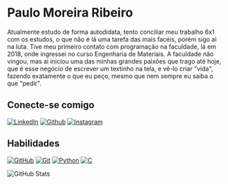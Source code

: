 # Paulo Moreira Ribeiro
Atualmente estudo de forma autodidata, tento conciliar meu trabalho 6x1 com os estudos, o que não é lá uma tarefa das mais facéis, porém sigo ai na luta.
Tive meu primeiro contato com programação na faculdade, lá em 2018, onde ingressei no curso Engenharia de Materiais. A faculdade não vingou, mas ai iniciou uma das minhas grandes paixões que trago até hoje, que é esse negócio de escrever um textinho na tela, e vê-lo criar "vida", fazendo exatamente o que eu peço, mesmo que nem sempre eu saiba o que "pedir".

## Conecte-se comigo
[![LinkedIn](https://img.shields.io/badge/LinkedIn-000?style=for-the-badge&logo=linkedin&logoColor=0E76A8)](https://www.linkedin.com/in/paulo-moreira-358334178/)
[![Github](https://img.shields.io/badge/Github-000?style=for-the-badge&logo=github&logoColor=0E76A8)](https://github.com/ribeiroPM)
[![Instagram](https://img.shields.io/badge/Instagram-000?style=for-the-badge&logo=instagram)](https://www.instagram.com/paulo.who/)

## Habilidades
[![GitHub](https://img.shields.io/badge/GitHub-000?style=for-the-badge&logo=github&logoColor=fff)](https://docs.github.com/)
[![Git](https://img.shields.io/badge/Git-000?style=for-the-badge&logo=git&logoColor=fff)](https://git-scm.com/doc) 
[![Python](https://img.shields.io/badge/Python-000?style=for-the-badge&logo=python&logoColor=fff)]()
[![C](https://img.shields.io/badge/c++-000?style=for-the-badge&logo=c&logoColor=fff)]()


![GitHub Stats](https://github-readme-stats.vercel.app/api?username=ribeiroPM&theme=transparent&bg_color=000&border_color=30A3DC&show_icons=true&icon_color=30A3DC&title_color=E94D5F&text_color=FFF)

